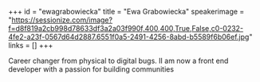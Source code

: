 +++
id = "ewagrabowiecka"
title = "Ewa Grabowiecka"
speakerimage = "https://sessionize.com/image?f=d8f819a2cb998d78633df3a2a03f990f,400,400,True,False,c0-0232-4fe2-a23f-0567d64d2887.6551f0a5-2491-4256-8abd-b5589f6b06ef.jpg"
links = []
+++

Career changer from physical to digital bugs. II am now a front end developer with a passion for building communities